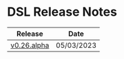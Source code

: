 # DSL Release Notes

| Release                                         | Date        |
| ----------------------------------------------- | ----------- |
| [v0.26.alpha](/Release%20Notes/v0.26.alpha.md)  | 05/03/2023  |
